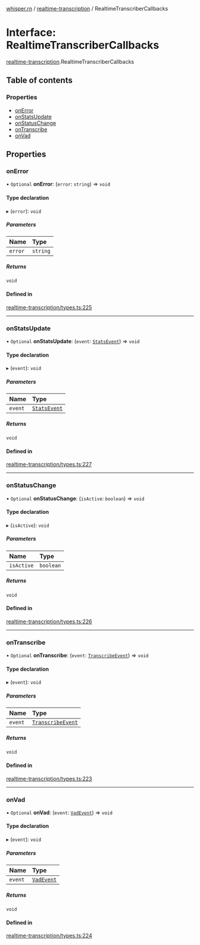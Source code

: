 [whisper.rn](../README.md) / [realtime-transcription](../modules/realtime_transcription.md) / RealtimeTranscriberCallbacks

# Interface: RealtimeTranscriberCallbacks

[realtime-transcription](../modules/realtime_transcription.md).RealtimeTranscriberCallbacks

## Table of contents

### Properties

- [onError](realtime_transcription.RealtimeTranscriberCallbacks.md#onerror)
- [onStatsUpdate](realtime_transcription.RealtimeTranscriberCallbacks.md#onstatsupdate)
- [onStatusChange](realtime_transcription.RealtimeTranscriberCallbacks.md#onstatuschange)
- [onTranscribe](realtime_transcription.RealtimeTranscriberCallbacks.md#ontranscribe)
- [onVad](realtime_transcription.RealtimeTranscriberCallbacks.md#onvad)

## Properties

### onError

• `Optional` **onError**: (`error`: `string`) => `void`

#### Type declaration

▸ (`error`): `void`

##### Parameters

| Name | Type |
| :------ | :------ |
| `error` | `string` |

##### Returns

`void`

#### Defined in

[realtime-transcription/types.ts:225](https://github.com/mybigday/whisper.rn/blob/5c1c70c/src/realtime-transcription/types.ts#L225)

___

### onStatsUpdate

• `Optional` **onStatsUpdate**: (`event`: [`StatsEvent`](realtime_transcription.StatsEvent.md)) => `void`

#### Type declaration

▸ (`event`): `void`

##### Parameters

| Name | Type |
| :------ | :------ |
| `event` | [`StatsEvent`](realtime_transcription.StatsEvent.md) |

##### Returns

`void`

#### Defined in

[realtime-transcription/types.ts:227](https://github.com/mybigday/whisper.rn/blob/5c1c70c/src/realtime-transcription/types.ts#L227)

___

### onStatusChange

• `Optional` **onStatusChange**: (`isActive`: `boolean`) => `void`

#### Type declaration

▸ (`isActive`): `void`

##### Parameters

| Name | Type |
| :------ | :------ |
| `isActive` | `boolean` |

##### Returns

`void`

#### Defined in

[realtime-transcription/types.ts:226](https://github.com/mybigday/whisper.rn/blob/5c1c70c/src/realtime-transcription/types.ts#L226)

___

### onTranscribe

• `Optional` **onTranscribe**: (`event`: [`TranscribeEvent`](realtime_transcription.TranscribeEvent.md)) => `void`

#### Type declaration

▸ (`event`): `void`

##### Parameters

| Name | Type |
| :------ | :------ |
| `event` | [`TranscribeEvent`](realtime_transcription.TranscribeEvent.md) |

##### Returns

`void`

#### Defined in

[realtime-transcription/types.ts:223](https://github.com/mybigday/whisper.rn/blob/5c1c70c/src/realtime-transcription/types.ts#L223)

___

### onVad

• `Optional` **onVad**: (`event`: [`VadEvent`](realtime_transcription.VadEvent.md)) => `void`

#### Type declaration

▸ (`event`): `void`

##### Parameters

| Name | Type |
| :------ | :------ |
| `event` | [`VadEvent`](realtime_transcription.VadEvent.md) |

##### Returns

`void`

#### Defined in

[realtime-transcription/types.ts:224](https://github.com/mybigday/whisper.rn/blob/5c1c70c/src/realtime-transcription/types.ts#L224)
